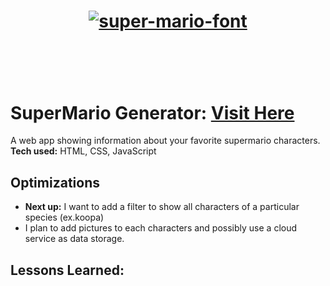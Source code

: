 
<h1 align="center"><a href="https://fontmeme.com/super-mario-font/"><img src="https://fontmeme.com/permalink/221105/ff342f3dd0cda786c6e07919773fa88e.png" alt="super-mario-font" border="0"></a><h1><br>

# SuperMario Generator: <a href="https://super-arithmetic-4e5fcb.netlify.app" target="_blank">Visit Here</a>
A web app showing information about your favorite supermario characters.
**Tech used:** HTML, CSS, JavaScript



## Optimizations
- **Next up:** I want to add a filter to show all characters of a particular species (ex.koopa)
- I plan to add pictures to each characters and possibly use a cloud service as data storage.


## Lessons Learned:


